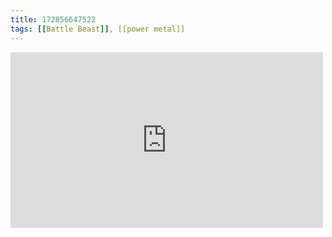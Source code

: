 ```yaml
---
title: 172856647522
tags: [[Battle Beast]], [[power metal]]
---
```

<iframe allow="accelerometer; autoplay; clipboard-write; encrypted-media; gyroscope; picture-in-picture" allowfullscreen="" frameborder="0" height="281" id="youtube_iframe" src="https://www.youtube.com/embed/enSmON-pcpA?feature=oembed&amp;enablejsapi=1&amp;origin=https://safe.txmblr.com&amp;wmode=opaque" width="500"></iframe>